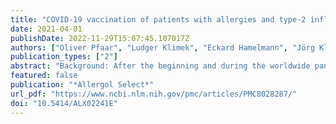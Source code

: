 ```yaml
---
title: "COVID-19 vaccination of patients with allergies and type-2 inflammation with concurrent antibody therapy (biologicals) – A Position Paper of the German Society of Allergology and Clinical Immunology (DGAKI) and the German Society for Applied Allergology (AeDA)"
date: 2021-04-01
publishDate: 2022-11-29T15:07:45.107017Z
authors: ["Oliver Pfaar", "Ludger Klimek", "Eckard Hamelmann", "Jörg Kleine-Tebbe", "Christian Taube", "Martin Wagenmann", "Thomas Werfel", "Randolf Brehler", "Natalija Novak", "Norbert Mülleneisen", "Sven Becker", "Margitta Worm"]
publication_types: ["2"]
abstract: "Background: After the beginning and during the worldwide pandemic caused by the severe acute respiratory syndrome coronavirus type 2 (SARS-CoV-2), patients with allergic and atopic diseases have felt and still feel insecure. Currently, four vaccines against SARS-CoV-2 have been approved by the Paul Ehrlich Institute in Germany, and vaccination campaigns have been started nationwide. In this respect, it is of utmost importance to give recommendations on possible immunological interactions and potential risks of immunomodulatory substances (monoclonal antibodies, biologicals) during concurrent vaccination with the approved vaccines. Materials and methods: This position paper provides specific recommendations on the use of immunomodulatory drugs in the context of concurrent SARS-CoV-2 vaccinations based on current literature. Results: The recommendations are covering the following conditions in which biologicals are indicated and approved: 1) chronic inflammatory skin diseases (atopic dermatitis, chronic spontaneous urticaria), 2) bronchial asthma, and 3) chronic rhinosinusitis with nasal polyps (CRSwNP). Patients with atopic dermatitis or chronic spontaneous urticaria are not at increased risk for allergic reactions after COVID-19 vaccination. Nevertheless, vaccination may result in transient eczema exacerbation due to general immune stimulation. Vaccination in patients receiving systemic therapy with biologicals can be performed. Patients with severe asthma and concomitant treatment with biologicals also do not have an increased risk of allergic reaction following COVID-19 vaccination which is recommended in these patients. Patients with CRSwNP are also not known to be at increased risk for allergic vaccine reactions, and continuation or initiation of a treatment with biologicals is also recommended with concurrent COVID-19 vaccination. In general, COVID-19 vaccination should be given within the interval between two applications of the respective biological, that is, with a time-lag of at least 1 week after the previous or at least 1 week before the next biological treatment planned. Conclusion: Biologicals for the treatment of atopic dermatitis, chronic spontaneous urticaria, bronchial asthma, and CRSwNP should be continued during the current COVID-19 vaccination campaigns. However, the intervals of biological treatment may need to be slightly adjusted (DGAKI/AeDA recommendations as of March 22, 2021)."
featured: false
publication: "*Allergol Select*"
url_pdf: "https://www.ncbi.nlm.nih.gov/pmc/articles/PMC8028287/"
doi: "10.5414/ALX02241E"
---
```


